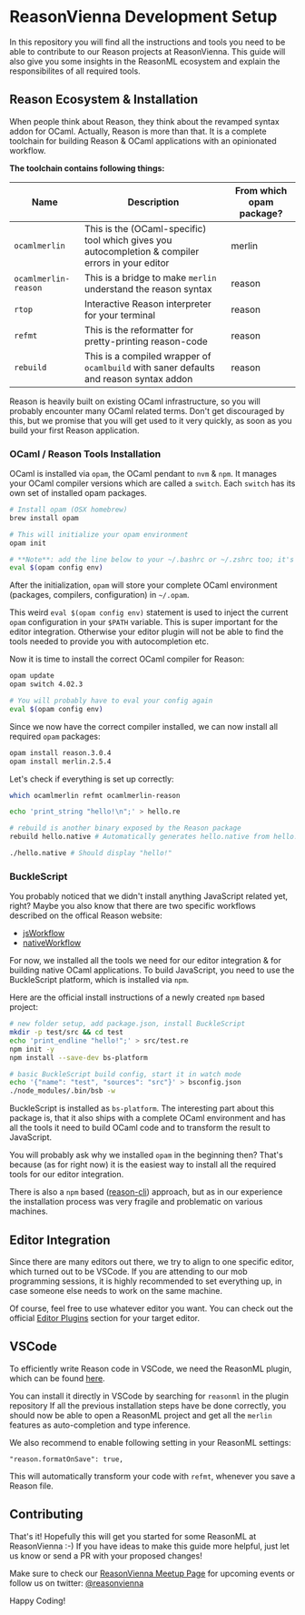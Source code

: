 # ReasonVienna Development Setup

In this repository you will find all the instructions and tools you
need to be able to contribute to our Reason projects at
ReasonVienna. This guide will also give you some insights in the
ReasonML ecosystem and explain the responsibilites of all required
tools.

## Reason Ecosystem & Installation

When people think about Reason, they think about the revamped syntax
addon for OCaml.  Actually, Reason is more than that. It is a complete
toolchain for building Reason & OCaml applications with an opinionated
workflow.

**The toolchain contains following things:**

| Name          | Description   | From which opam package? |
| ------------- | ------------- | --------------- |
| `ocamlmerlin`      | This is the (OCaml-specific) tool which gives you autocompletion & compiler errors in your editor | merlin |
| `ocamlmerlin-reason` | This is a bridge to make `merlin` understand the reason syntax             | reason |
| `rtop`        | Interactive Reason interpreter for your terminal | reason |
| `refmt`       | This is the reformatter for pretty-printing reason-code | reason |
| `rebuild`     | This is a compiled wrapper of `ocamlbuild` with saner defaults and reason syntax addon| reason |

Reason is heavily built on existing OCaml infrastructure, so you will
probably encounter many OCaml related terms. Don't get discouraged by
this, but we promise that you will get used to it very quickly, as
soon as you build your first Reason application.

### OCaml / Reason Tools Installation

OCaml is installed via `opam`, the OCaml pendant to `nvm` & `npm`.
It manages your OCaml compiler versions which are called a `switch`.
Each `switch` has its own set of installed opam packages.

``` bash
# Install opam (OSX homebrew)
brew install opam

# This will initialize your opam environment
opam init

# **Note**: add the line below to your ~/.bashrc or ~/.zshrc too; it's needed at every shell startup
eval $(opam config env)
```

After the initialization, `opam` will store your complete OCaml
environment (packages, compilers, configuration) in `~/.opam`.

This weird `eval $(opam config env)` statement is used to inject the
current `opam` configuration in your `$PATH` variable.  This is super
important for the editor integration. Otherwise your editor
plugin will not be able to find the tools needed to provide you with
autocompletion etc.

Now it is time to install the correct OCaml compiler for Reason:

``` bash
opam update
opam switch 4.02.3

# You will probably have to eval your config again
eval $(opam config env)
```

Since we now have the correct compiler installed, we can now install all required `opam` packages:

``` bash
opam install reason.3.0.4
opam install merlin.2.5.4
```

Let's check if everything is set up correctly:

``` bash
which ocamlmerlin refmt ocamlmerlin-reason

echo 'print_string "hello!\n";' > hello.re

# rebuild is another binary exposed by the Reason package
rebuild hello.native # Automatically generates hello.native from hello.re

./hello.native # Should display "hello!"
```

### BuckleScript

You probably noticed that we didn't install anything JavaScript related yet, right?
Maybe you also know that there are two specific workflows described on the offical Reason website:

* [jsWorkflow](https://reasonml.github.io/guide/javascript/quickstart)
* [nativeWorkflow](https://reasonml.github.io/guide/native/quickstart)

For now, we installed all the tools we need for our editor integration & for building native OCaml applications.
To build JavaScript, you need to use the BuckleScript platform, which is installed via `npm`.

Here are the official install instructions of a newly created `npm` based project:

``` bash
# new folder setup, add package.json, install BuckleScript
mkdir -p test/src && cd test
echo 'print_endline "hello!";' > src/test.re
npm init -y
npm install --save-dev bs-platform

# basic BuckleScript build config, start it in watch mode
echo '{"name": "test", "sources": "src"}' > bsconfig.json
./node_modules/.bin/bsb -w
```

BuckleScript is installed as `bs-platform`. The interesting part about
this package is, that it also ships with a complete OCaml environment
and has all the tools it need to build OCaml code and to transform the
result to JavaScript.

You will probably ask why we installed `opam` in the beginning then?
That's because (as for right now) it is the easiest way to install all the
required tools for our editor integration.

There is also a `npm` based ([reason-cli](https://github.com/reasonml/reason-cli)) approach, but as in our experience the
installation process was very fragile and problematic on various
machines.



## Editor Integration

Since there are many editors out there, we try to align to one
specific editor, which turned out to be VSCode.  If you are attending
to our mob programming sessions, it is highly recommended to set
everything up, in case someone else needs to work on the same machine.

Of course, feel free to use whatever editor you want. You can check
out the
official
[Editor Plugins](https://reasonml.github.io/guide/editor-tools/editors-plugins#officially-supported-editors) section for
your target editor.


## VSCode

To efficiently write Reason code in VSCode, we need the ReasonML
plugin, which can be
found [here](https://github.com/freebroccolo/vscode-reasonml).

You can install it directly in VSCode by searching for `reasonml` in the plugin repository
If all the previous installation steps have be done correctly, you should now be able to open
a ReasonML project and get all the `merlin` features as auto-completion and type inference.

We also recommend to enable following setting in your ReasonML settings:

```
"reason.formatOnSave": true,
```

This will automatically transform your code with `refmt`, whenever you save a Reason file.

## Contributing

That's it! Hopefully this will get you started for some ReasonML
at ReasonVienna :-) If you have ideas to make this guide more helpful,
just let us know or send a PR with your proposed changes!


Make sure to check our [ReasonVienna Meetup Page](https://www.meetup.com/Reason-Vienna/) for upcoming events or
follow us on twitter: [@reasonvienna](https://twitter.com/reasonvienna)


Happy Coding!



